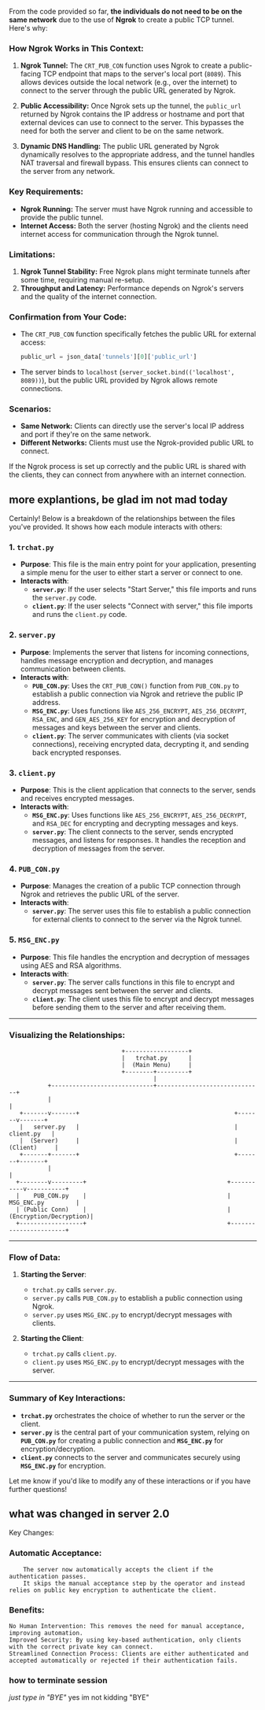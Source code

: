 From the code provided so far, **the individuals do not need to be on the same network** due to the use of **Ngrok** to create a public TCP tunnel. Here's why:

### How Ngrok Works in This Context:
1. **Ngrok Tunnel:** The `CRT_PUB_CON` function uses Ngrok to create a public-facing TCP endpoint that maps to the server's local port (`8089`). This allows devices outside the local network (e.g., over the internet) to connect to the server through the public URL generated by Ngrok.

2. **Public Accessibility:** Once Ngrok sets up the tunnel, the `public_url` returned by Ngrok contains the IP address or hostname and port that external devices can use to connect to the server. This bypasses the need for both the server and client to be on the same network.

3. **Dynamic DNS Handling:** The public URL generated by Ngrok dynamically resolves to the appropriate address, and the tunnel handles NAT traversal and firewall bypass. This ensures clients can connect to the server from any network.

### Key Requirements:
- **Ngrok Running:** The server must have Ngrok running and accessible to provide the public tunnel.
- **Internet Access:** Both the server (hosting Ngrok) and the clients need internet access for communication through the Ngrok tunnel.

### Limitations:
1. **Ngrok Tunnel Stability:** Free Ngrok plans might terminate tunnels after some time, requiring manual re-setup.
2. **Throughput and Latency:** Performance depends on Ngrok's servers and the quality of the internet connection.

### Confirmation from Your Code:
- The `CRT_PUB_CON` function specifically fetches the public URL for external access:
  ```python
  public_url = json_data['tunnels'][0]['public_url']
  ```
- The server binds to `localhost` (`server_socket.bind(('localhost', 8089))`), but the public URL provided by Ngrok allows remote connections.

### Scenarios:
- **Same Network:** Clients can directly use the server's local IP address and port if they're on the same network.
- **Different Networks:** Clients must use the Ngrok-provided public URL to connect.

If the Ngrok process is set up correctly and the public URL is shared with the clients, they can connect from anywhere with an internet connection.

## more explantions, be glad im not mad today

Certainly! Below is a breakdown of the relationships between the files you've provided. It shows how each module interacts with others:

### 1. **`trchat.py`**
   - **Purpose**: This file is the main entry point for your application, presenting a simple menu for the user to either start a server or connect to one.
   - **Interacts with**:
     - **`server.py`**: If the user selects "Start Server," this file imports and runs the `server.py` code.
     - **`client.py`**: If the user selects "Connect with server," this file imports and runs the `client.py` code.

### 2. **`server.py`**
   - **Purpose**: Implements the server that listens for incoming connections, handles message encryption and decryption, and manages communication between clients.
   - **Interacts with**:
     - **`PUB_CON.py`**: Uses the `CRT_PUB_CON()` function from `PUB_CON.py` to establish a public connection via Ngrok and retrieve the public IP address.
     - **`MSG_ENC.py`**: Uses functions like `AES_256_ENCRYPT`, `AES_256_DECRYPT`, `RSA_ENC`, and `GEN_AES_256_KEY` for encryption and decryption of messages and keys between the server and clients.
     - **`client.py`**: The server communicates with clients (via socket connections), receiving encrypted data, decrypting it, and sending back encrypted responses.

### 3. **`client.py`**
   - **Purpose**: This is the client application that connects to the server, sends and receives encrypted messages.
   - **Interacts with**:
     - **`MSG_ENC.py`**: Uses functions like `AES_256_ENCRYPT`, `AES_256_DECRYPT`, and `RSA_DEC` for encrypting and decrypting messages and keys.
     - **`server.py`**: The client connects to the server, sends encrypted messages, and listens for responses. It handles the reception and decryption of messages from the server.

### 4. **`PUB_CON.py`**
   - **Purpose**: Manages the creation of a public TCP connection through Ngrok and retrieves the public URL of the server.
   - **Interacts with**:
     - **`server.py`**: The server uses this file to establish a public connection for external clients to connect to the server via the Ngrok tunnel.

### 5. **`MSG_ENC.py`**
   - **Purpose**: This file handles the encryption and decryption of messages using AES and RSA algorithms.
   - **Interacts with**:
     - **`server.py`**: The server calls functions in this file to encrypt and decrypt messages sent between the server and clients.
     - **`client.py`**: The client uses this file to encrypt and decrypt messages before sending them to the server and after receiving them.

---

### Visualizing the Relationships:

```plaintext
                                +------------------+
                                |   trchat.py      |
                                |  (Main Menu)     |
                                +--------+---------+
                                         |
           +-----------------------------+------------------------------+
           |                                                            |
   +-------v-------+                                            +-------v-------+
   |   server.py   |                                            |   client.py   |
   |  (Server)     |                                            |  (Client)     |
   +-------+-------+                                            +-------+-------+
           |                                                            |
  +--------v---------+                                        +-----------v-----------+
  |    PUB_CON.py    |                                        |    MSG_ENC.py         |
  | (Public Conn)    |                                        | (Encryption/Decryption)|
  +------------------+                                        +-----------------------+
```

---

### Flow of Data:
1. **Starting the Server**:
   - `trchat.py` calls `server.py`.
   - `server.py` calls `PUB_CON.py` to establish a public connection using Ngrok.
   - `server.py` uses `MSG_ENC.py` to encrypt/decrypt messages with clients.

2. **Starting the Client**:
   - `trchat.py` calls `client.py`.
   - `client.py` uses `MSG_ENC.py` to encrypt/decrypt messages with the server.
   
---

### Summary of Key Interactions:
- **`trchat.py`** orchestrates the choice of whether to run the server or the client.
- **`server.py`** is the central part of your communication system, relying on **`PUB_CON.py`** for creating a public connection and **`MSG_ENC.py`** for encryption/decryption.
- **`client.py`** connects to the server and communicates securely using **`MSG_ENC.py`** for encryption.

Let me know if you'd like to modify any of these interactions or if you have further questions!


## what was changed in server 2.0

Key Changes:

   ### Automatic Acceptance:
        The server now automatically accepts the client if the authentication passes.
        It skips the manual acceptance step by the operator and instead relies on public key encryption to authenticate the client.


### Benefits:

    No Human Intervention: This removes the need for manual acceptance, improving automation.
    Improved Security: By using key-based authentication, only clients with the correct private key can connect.
    Streamlined Connection Process: Clients are either authenticated and accepted automatically or rejected if their authentication fails.


### how to terminate session
*just type in "BYE"*
 yes im not kidding "BYE"
 